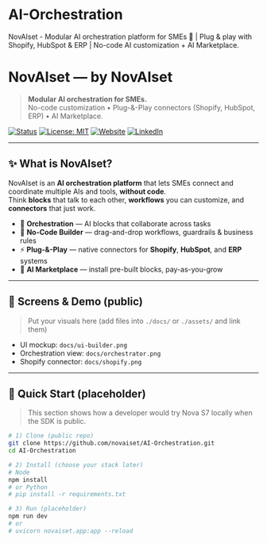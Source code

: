 # AI-Orchestration
NovAIset - Modular AI orchestration platform for SMEs 🚀 | Plug &amp; play with Shopify, HubSpot &amp; ERP | No-code AI customization + AI Marketplace.
# NovAIset — by NovAIset

> **Modular AI orchestration for SMEs.**  
> No-code customization • Plug-&-Play connectors (Shopify, HubSpot, ERP) • AI Marketplace.

[![Status](https://img.shields.io/badge/status-early%20MVP-blue)](#)
[![License: MIT](https://img.shields.io/badge/license-MIT-green.svg)](LICENSE)
[![Website](https://img.shields.io/badge/website-novaiset.com-black)](https://www.novaiset.com)
[![LinkedIn](https://img.shields.io/badge/LinkedIn-D%C3%A9borah%20Wery-0e76a8)](https://www.linkedin.com/in/déborah-wery-64b872213)

---

## ✨ What is NovAIset?
NovAIset is an **AI orchestration platform** that lets SMEs connect and coordinate multiple AIs and tools, **without code**.  
Think **blocks** that talk to each other, **workflows** you can customize, and **connectors** that just work.

- 🤖 **Orchestration** — AI blocks that collaborate across tasks  
- 🧩 **No-Code Builder** — drag-and-drop workflows, guardrails & business rules  
- ⚡ **Plug-&-Play** — native connectors for **Shopify**, **HubSpot**, and **ERP** systems  
- 🛒 **AI Marketplace** — install pre-built blocks, pay-as-you-grow

---

## 📸 Screens & Demo (public)
> Put your visuals here (add files into `./docs/` or `./assets/` and link them)

- UI mockup: `docs/ui-builder.png`  
- Orchestration view: `docs/orchestrator.png`  
- Shopify connector: `docs/shopify.png`

---

## 🚀 Quick Start (placeholder)

> This section shows how a developer would try Nova S7 locally when the SDK is public.

```bash
# 1) Clone (public repo)
git clone https://github.com/novaiset/AI-Orchestration.git
cd AI-Orchestration

# 2) Install (choose your stack later)
# Node
npm install
# or Python
# pip install -r requirements.txt

# 3) Run (placeholder)
npm run dev
# or
# uvicorn novaiset.app:app --reload
